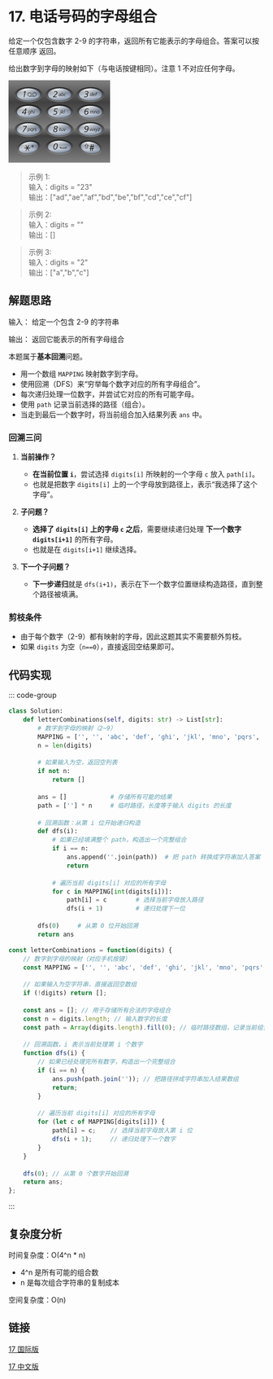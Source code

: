 # 17. 电话号码的字母组合 <Badge type="warning" text="Medium" />

给定一个仅包含数字 2-9 的字符串，返回所有它能表示的字母组合。答案可以按 任意顺序 返回。

给出数字到字母的映射如下（与电话按键相同）。注意 1 不对应任何字母。

![17](./assets/17.png)

>示例 1:  
输入：digits = "23"  
输出：["ad","ae","af","bd","be","bf","cd","ce","cf"]

>示例 2:  
输入：digits = ""  
输出：[]

>示例 3:  
输入：digits = "2"  
输出：["a","b","c"]

## 解题思路

输入： 给定一个包含 2-9 的字符串

输出： 返回它能表示的所有字母组合

本题属于**基本回溯**问题。

* 用一个数组 `MAPPING` 映射数字到字母。
* 使用回溯（DFS）来“穷举每个数字对应的所有字母组合”。
* 每次递归处理一位数字，并尝试它对应的所有可能字母。
* 使用 `path` 记录当前选择的路径（组合）。
* 当走到最后一个数字时，将当前组合加入结果列表 `ans` 中。

### 回溯三问

1. **当前操作？**  
    - **在当前位置 `i`**，尝试选择 `digits[i]` 所映射的一个字母 `c` 放入 `path[i]`。  
    - 也就是把数字 `digits[i]` 上的一个字母放到路径上，表示“我选择了这个字母”。

2. **子问题？**  
    - **选择了 `digits[i]` 上的字母 `c` 之后**，需要继续递归处理 **下一个数字 `digits[i+1]`** 的所有字母。  
    - 也就是在 `digits[i+1]` 继续选择。

3. **下一个子问题？**  
    - **下一步递归**就是 `dfs(i+1)`，表示在下一个数字位置继续构造路径，直到整个路径被填满。

### 剪枝条件
- 由于每个数字（2-9）都有映射的字母，因此这题其实不需要额外剪枝。  
- 如果 `digits` 为空（`n==0`），直接返回空结果即可。

## 代码实现

::: code-group

```python
class Solution:
    def letterCombinations(self, digits: str) -> List[str]:
        # 数字到字母的映射（2~9）
        MAPPING = ['', '', 'abc', 'def', 'ghi', 'jkl', 'mno', 'pqrs', 'tuv', 'wxyz']
        n = len(digits)

        # 如果输入为空，返回空列表
        if not n:
            return []

        ans = []            # 存储所有可能的结果
        path = [''] * n     # 临时路径，长度等于输入 digits 的长度

        # 回溯函数：从第 i 位开始递归构造
        def dfs(i):
            # 如果已经填满整个 path，构造出一个完整组合
            if i == n:
                ans.append(''.join(path))  # 把 path 转换成字符串加入答案
                return

            # 遍历当前 digits[i] 对应的所有字母
            for c in MAPPING[int(digits[i])]:
                path[i] = c        # 选择当前字母放入路径
                dfs(i + 1)         # 递归处理下一位

        dfs(0)     # 从第 0 位开始回溯
        return ans
```

```javascript
const letterCombinations = function(digits) {
    // 数字到字母的映射（对应手机按键）
    const MAPPING = ['', '', 'abc', 'def', 'ghi', 'jkl', 'mno', 'pqrs', 'tuv', 'wxyz'];

    // 如果输入为空字符串，直接返回空数组
    if (!digits) return [];

    const ans = []; // 用于存储所有合法的字母组合
    const n = digits.length; // 输入数字的长度
    const path = Array(digits.length).fill(0); // 临时路径数组，记录当前组合

    // 回溯函数，i 表示当前处理第 i 个数字
    function dfs(i) {
        // 如果已经处理完所有数字，构造出一个完整组合
        if (i == n) {
            ans.push(path.join('')); // 把路径拼成字符串加入结果数组
            return;
        }

        // 遍历当前 digits[i] 对应的所有字母
        for (let c of MAPPING[digits[i]]) {
            path[i] = c;    // 选择当前字母放入第 i 位
            dfs(i + 1);     // 递归处理下一个数字
        }
    }

    dfs(0); // 从第 0 个数字开始回溯
    return ans;
};
```

:::

## 复杂度分析

时间复杂度：O(4^n * n)  
* 4^n 是所有可能的组合数
* n 是每次组合字符串的复制成本

空间复杂度：O(n)

## 链接

[17 国际版](https://leetcode.com/problems/letter-combinations-of-a-phone-number/description/)

[17 中文版](https://leetcode.cn/problems/letter-combinations-of-a-phone-number/description/)
